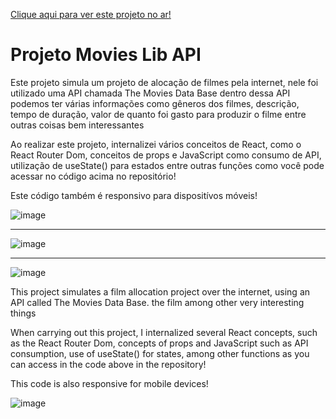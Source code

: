 <a href="https://movies-lib-react-pi.vercel.app/">Clique aqui para ver este projeto no ar!</a> 

<h1>Projeto Movies Lib API</h1>

<p>Este projeto simula um projeto de alocação de filmes pela internet, nele foi utilizado uma API chamada The Movies Data Base dentro dessa API podemos ter várias informações como gêneros dos filmes, descrição, tempo de duração, valor de quanto foi gasto para produzir o filme entre outras coisas bem interessantes </p>
<p>Ao realizar este projeto, internalizei vários conceitos de React, como o React Router Dom, conceitos de props e JavaScript como consumo de API, utilização de useState() para estados entre outras funções como você pode acessar no código acima no repositório!</p>
<p>Este código também é responsivo para dispositívos móveis!</p>


![image](https://github.com/DevGustavoGantois/MoviesLib_REACT/assets/123424700/0db3406c-4dc5-41fd-a57f-d9caec730855)

-----------------------------------------------------------------------------------------------------------------

![image](https://github.com/DevGustavoGantois/MoviesLib_REACT/assets/123424700/ffa4e564-9399-44e5-96bc-866eb6e86fb9)

--------------------------------------------------------------------------------------------------------------

![image](https://github.com/DevGustavoGantois/MoviesLib_REACT/assets/123424700/7afff390-10b7-439e-a786-5cd09be2f962)


<p>This project simulates a film allocation project over the internet, using an API called The Movies Data Base. the film among other very interesting things </p>
<p>When carrying out this project, I internalized several React concepts, such as the React Router Dom, concepts of props and JavaScript such as API consumption, use of useState() for states, among other functions as you can access in the code above in the repository! </p>
<p>This code is also responsive for mobile devices!</p>


![image](https://github.com/DevGustavoGantois/MoviesLib_REACT/assets/123424700/c4da6448-7341-4b72-93bb-00898290e43b)

